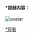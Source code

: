 #### *视频内容：

![avatar](https://i1.hdslb.com/bfs/archive/8d3fd5d6540dfea4cdde5c7893bcd8588a84b441.png@351w_197h.webp)

[*观看]()
